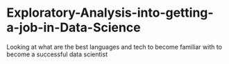 # Exploratory-Analysis-into-getting-a-job-in-Data-Science
 Looking at what are the best languages and tech to become familiar with to become a successful data scientist

